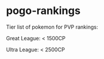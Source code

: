 # pogo-rankings

Tier list of pokemon for PVP rankings:

Great League: < 1500CP

Ultra League: < 2500CP 